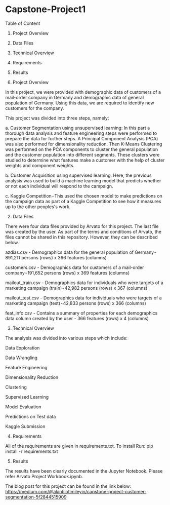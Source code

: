 # Capstone-Project1

Table of Content

1. Project Overview

2. Data Files

3. Technical Overview

4. Requirements

5. Results


1. Project Overview

In this project, we were provided with demographic data of customers of a mail-order company in Germany and demographic data of general population of Germany. Using this data, we are required to identify new customers for the company.

This project was divided into three steps, namely:

a. Customer Segmentation using unsupervised learning: In this part a thorough data analysis and feature engineering steps were performed to prepare the data for further steps. A Principal Component Analysis (PCA) was also performed for dimensionality reduction. Then K-Means Clustering was performed on the PCA components to cluster the general population and the customer population into different segments. These clusters were studied to determine what features make a customer with the help of cluster weights and component weights.

b. Customer Acquisition using supervised learning: Here, the previous analysis  was used to build a machine learning model that predicts whether or not each individual will respond to the campaign.

c. Kaggle Competition - This used the chosen model to make predictions on the campaign data as part of a Kaggle Competition to see how it measures up to the other peoples's work.


2. Data Files

There were four data files provided by Arvato for this project. The last file was created by the user. As part of the terms and conditions of Arvato, the files cannot be shared in this repository. However, they can be described below.

azdias.csv - Demographics data for the general population of Germany - 891,211 persons (rows) x 366 features (columns)

customers.csv - Demographics data for customers of a mail-order company - 191,652 persons (rows) x 369 features (columns)

mailout_train.csv - Demographics data for individuals who were targets of a marketing campaign (train) - 42,982 persons (rows) x 367 (columns)

mailout_test.csv - Demographics data for individuals who were targets of a marketing campaign (test) - 42,833 persons (rows) x 366 (columns)

feat_info.csv - Contains a summary of properties for each demographics data column created by the user - 366 features (rows) x 4 (columns) 


3. Technical Overview

The analysis was divided into various steps which include:

Data Exploration 

Data Wrangling

Feature Engineering

Dimensionality Reduction

Clustering

Supervised Learning

Model Evaluation

Predictions on Test data

Kaggle Submission

4. Requirements

All of the requirements are given in requirements.txt. To install Run: pip install -r requirements.txt

5. Results

The results have been clearly documented in the Jupyter Notebook. Please refer Arvato Project Workbook.ipynb.

The blog post for this project can be found in the link below:
https://medium.com/@akintilotimileyin/capstone-project-customer-segmentation-5f2844515909
